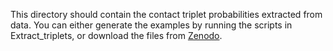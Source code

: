 This directory should contain the contact triplet probabilities extracted from data.
You can either generate the examples by running the scripts in Extract_triplets, or download the files from [Zenodo](https://doi.org/10.5281/zenodo.14065130). 
